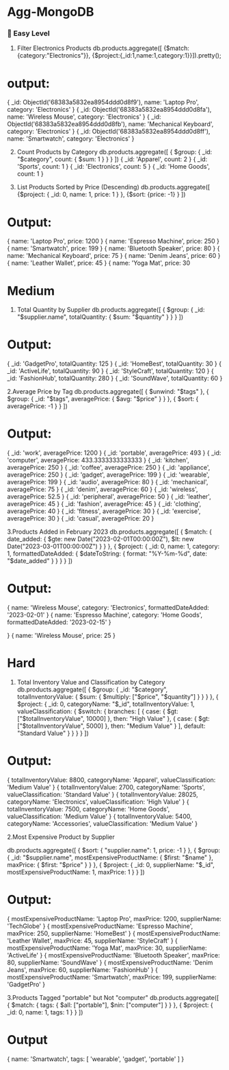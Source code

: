 # Agg-MongoDB
### 🔹 Easy Level
1. Filter Electronics Products
   db.products.aggregate([
{$match:{category:"Electronics"}},
{$project:{_id:1,name:1,category:1}}]).pretty();
# output:
{
  _id: ObjectId('68383a5832ea8954ddd0d8f9'),
  name: 'Laptop Pro',
  category: 'Electronics'
}
{
  _id: ObjectId('68383a5832ea8954ddd0d8fa'),
  name: 'Wireless Mouse',
  category: 'Electronics'
}
{
  _id: ObjectId('68383a5832ea8954ddd0d8fb'),
  name: 'Mechanical Keyboard',
  category: 'Electronics'
}
{
  _id: ObjectId('68383a5832ea8954ddd0d8ff'),
  name: 'Smartwatch',
  category: 'Electronics'
}

2. Count Products by Category
db.products.aggregate([
  {
    $group: {
      _id: "$category",
      count: { $sum: 1 }
    }
  }
])
{
  _id: 'Apparel',
  count: 2
}
{
  _id: 'Sports',
  count: 1
}
{
  _id: 'Electronics',
  count: 5
}
{
  _id: 'Home Goods',
  count: 1
}

3. List Products Sorted by Price (Descending)
db.products.aggregate([
  {$project: {
      _id: 0,
      name: 1,
      price: 1
    }
  },
  {$sort: {price: -1}
  }
])
# Output:
{
  name: 'Laptop Pro',
  price: 1200
}
{
  name: 'Espresso Machine',
  price: 250
}
{
  name: 'Smartwatch',
  price: 199
}
{
  name: 'Bluetooth Speaker',
  price: 80
}
{
  name: 'Mechanical Keyboard',
  price: 75
}
{
  name: 'Denim Jeans',
  price: 60
}
{
  name: 'Leather Wallet',
  price: 45
}
{
  name: 'Yoga Mat',
  price: 30

 # Medium
1. Total Quantity by Supplier
db.products.aggregate([
  {
    $group: {
      _id: "$supplier.name",
      totalQuantity: { $sum: "$quantity" }
    }
  }
]) 
# Output:
{
  _id: 'GadgetPro',
  totalQuantity: 125
}
{
  _id: 'HomeBest',
  totalQuantity: 30
}
{
  _id: 'ActiveLife',
  totalQuantity: 90
}
{
  _id: 'StyleCraft',
  totalQuantity: 120
}
{
  _id: 'FashionHub',
  totalQuantity: 280
}
{
  _id: 'SoundWave',
  totalQuantity: 60
}

2.Average Price by Tag
db.products.aggregate([
  {
    $unwind: "$tags"
  },
  {
    $group: {
      _id: "$tags",
      averagePrice: { $avg: "$price" }
    }
  },
  {
    $sort: {
      averagePrice: -1
    }
  }
])
# Output:
{
  _id: 'work',
  averagePrice: 1200
}
{
  _id: 'portable',
  averagePrice: 493
}
{
  _id: 'computer',
  averagePrice: 433.3333333333333
}
{
  _id: 'kitchen',
  averagePrice: 250
}
{
  _id: 'coffee',
  averagePrice: 250
}
{
  _id: 'appliance',
  averagePrice: 250
}
{
  _id: 'gadget',
  averagePrice: 199
}
{
  _id: 'wearable',
  averagePrice: 199
}
{
  _id: 'audio',
  averagePrice: 80
}
{
  _id: 'mechanical',
  averagePrice: 75
}
{
  _id: 'denim',
  averagePrice: 60
}
{
  _id: 'wireless',
  averagePrice: 52.5
}
{
  _id: 'peripheral',
  averagePrice: 50
}
{
  _id: 'leather',
  averagePrice: 45
}
{
  _id: 'fashion',
  averagePrice: 45
}
{
  _id: 'clothing',
  averagePrice: 40
}
{
  _id: 'fitness',
  averagePrice: 30
}
{
  _id: 'exercise',
  averagePrice: 30
}
{
  _id: 'casual',
  averagePrice: 20
}

3.Products Added in February 2023
db.products.aggregate([
  {
    $match: {
      date_added: {
        $gte: new Date("2023-02-01T00:00:00Z"),
        $lt: new Date("2023-03-01T00:00:00Z")
      }
    }
  },
  {
    $project: {
      _id: 0,
      name: 1,
      category: 1,
      formattedDateAdded: {
        $dateToString: {
          format: "%Y-%m-%d",
          date: "$date_added"
        }
      }
    }
  }
])
# Output:
{
  name: 'Wireless Mouse',
  category: 'Electronics',
  formattedDateAdded: '2023-02-01'
}
{
  name: 'Espresso Machine',
  category: 'Home Goods',
  formattedDateAdded: '2023-02-15'
}

 
}
{
  name: 'Wireless Mouse',
  price: 25
}

# Hard
1. Total Inventory Value and Classification by Category
db.products.aggregate([
  {
    $group: {
      _id: "$category",
      totalInventoryValue: {
        $sum: { $multiply: ["$price", "$quantity"] }
      }
    }
  },
  {
    $project: {
      _id: 0,
      categoryName: "$_id",
      totalInventoryValue: 1,
      valueClassification: {
        $switch: {
          branches: [
            {
              case: { $gt: ["$totalInventoryValue", 10000] },
              then: "High Value"
            },
            {
              case: { $gt: ["$totalInventoryValue", 5000] },
              then: "Medium Value"
            }
          ],
          default: "Standard Value"
        }
      }
    }
  }
])
# Output:
{
  totalInventoryValue: 8800,
  categoryName: 'Apparel',
  valueClassification: 'Medium Value'
}
{
  totalInventoryValue: 2700,
  categoryName: 'Sports',
  valueClassification: 'Standard Value'
}
{
  totalInventoryValue: 28025,
  categoryName: 'Electronics',
  valueClassification: 'High Value'
}
{
  totalInventoryValue: 7500,
  categoryName: 'Home Goods',
  valueClassification: 'Medium Value'
}
{
  totalInventoryValue: 5400,
  categoryName: 'Accessories',
  valueClassification: 'Medium Value'
}

2.Most Expensive Product by Supplier

db.products.aggregate([
  {
    $sort: {
      "supplier.name": 1,
      price: -1
    }
  },
  {
    $group: {
      _id: "$supplier.name",
      mostExpensiveProductName: { $first: "$name" },
      maxPrice: { $first: "$price" }
    }
  },
  {
    $project: {
      _id: 0,
      supplierName: "$_id",
      mostExpensiveProductName: 1,
      maxPrice: 1
    }
  }
])
# Output:
{
  mostExpensiveProductName: 'Laptop Pro',
  maxPrice: 1200,
  supplierName: 'TechGlobe'
}
{
  mostExpensiveProductName: 'Espresso Machine',
  maxPrice: 250,
  supplierName: 'HomeBest'
}
{
  mostExpensiveProductName: 'Leather Wallet',
  maxPrice: 45,
  supplierName: 'StyleCraft'
}
{
  mostExpensiveProductName: 'Yoga Mat',
  maxPrice: 30,
  supplierName: 'ActiveLife'
}
{
  mostExpensiveProductName: 'Bluetooth Speaker',
  maxPrice: 80,
  supplierName: 'SoundWave'
}
{
  mostExpensiveProductName: 'Denim Jeans',
  maxPrice: 60,
  supplierName: 'FashionHub'
}
{
  mostExpensiveProductName: 'Smartwatch',
  maxPrice: 199,
  supplierName: 'GadgetPro'
}

3.Products Tagged "portable" but Not "computer"
db.products.aggregate([
  {
    $match: {
      tags: {
        $all: ["portable"],
        $nin: ["computer"]
      }
    }
  },
  {
    $project: {
      _id: 0,
      name: 1,
      tags: 1
    }
  }
])
# Output
{
  name: 'Smartwatch',
  tags: [
    'wearable',
    'gadget',
    'portable'
  ]
}


